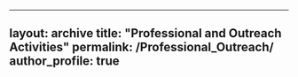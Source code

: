 
---
layout: archive
title: "Professional and Outreach Activities"
permalink: /Professional_Outreach/
author_profile: true
---
